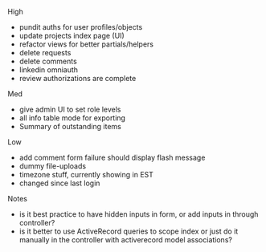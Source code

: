 High
- pundit auths for user profiles/objects
- update projects index page (UI)
- refactor views for better partials/helpers
- delete requests
- delete comments
- linkedin omniauth
- review authorizations are complete

Med
- give admin UI to set role levels
- all info table mode for exporting
- Summary of outstanding items

Low
- add comment form failure should display flash message
- dummy file-uploads
- timezone stuff, currently showing in EST
- changed since last login


Notes
- is it best practice to have hidden inputs in form, or add inputs in through controller?
- is it better to use ActiveRecord queries to scope index or just do it manually
in the controller with activerecord model associations?
